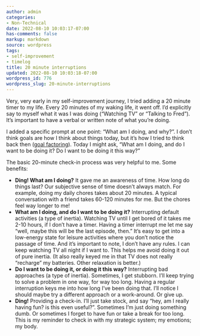 ```yaml
---
author: admin
categories:
- Non-Technical
date: 2022-08-10 10:03:17-07:00
has-comments: false
markup: markdown
source: wordpress
tags:
- self-improvement
- timelog
title: 20 minute interruptions
updated: 2022-08-10 10:03:18-07:00
wordpress_id: 776
wordpress_slug: 20-minute-interruptions
---
```

Very, very early in my self-improvement journey, I tried adding a 20 minute timer to my life. Every 20 minutes of my waking life, it went off. I’d explicitly say to myself what it was I was doing (“Watching TV” or “Talking to Fred”). It’s important to have a verbal or written note of what you’re doing.

I added a specific prompt at one point: “What am I doing, and why?”. I don’t think goals are how I think about things today, but it’s how I tried to think back then ([goal factoring](https://www.lesswrong.com/tag/goal-factoring#:~:text=Goal%20Factoring%20is%20a%20rationality,that%20better%20accomplish%20the%20goals.)). Today I might ask, “What am I doing, and do I want to be doing it? Do I want to be doing it this way?”

The basic 20-minute check-in process was very helpful to me. Some benefits:

-   **Ding! What am I doing?** It gave me an awareness of time. How long do things last? Our subjective sense of time doesn’t always match. For example, doing my daily chores takes about 20 minutes. A typical conversation with a friend takes 60-120 minutes for me. But the chores feel way longer to me!
-   **What am I doing, and do I want to be doing it?** Interrupting default activities (a type of inertia). Watching TV until I get bored of it takes me 2-10 hours, if I don’t have a timer. Having a timer interrupt me let me say “well, maybe this will be the last episode, then.” It’s easy to get into a low-energy state for leisure activities where you don’t notice the passage of time. And it’s important to note, I don’t have any rules. I can keep watching TV all night if I want to. This helps me avoid doing it out of pure inertia. (It also really keyed me in that TV does not really “recharge” my batteries. Other relaxation is better.)
-   **Do I want to be doing it, or doing it this way?** Interrupting bad approaches (a type of inertia). Sometimes, I get stubborn. I’ll keep trying to solve a problem in one way, for way too long. Having a regular interruption keys me into how long I’ve been doing that. I’ll notice I should maybe try a different approach or a work-around. Or give up.
-   **Ding!** Providing a check-in. I’ll just take stock, and say “hey, am I really having fun? is this even useful?”. Sometimes I’m just doing something dumb. Or sometimes I forget to have fun or take a break for too long. This is my reminder to check in with my strategic system; my emotions; my body.
